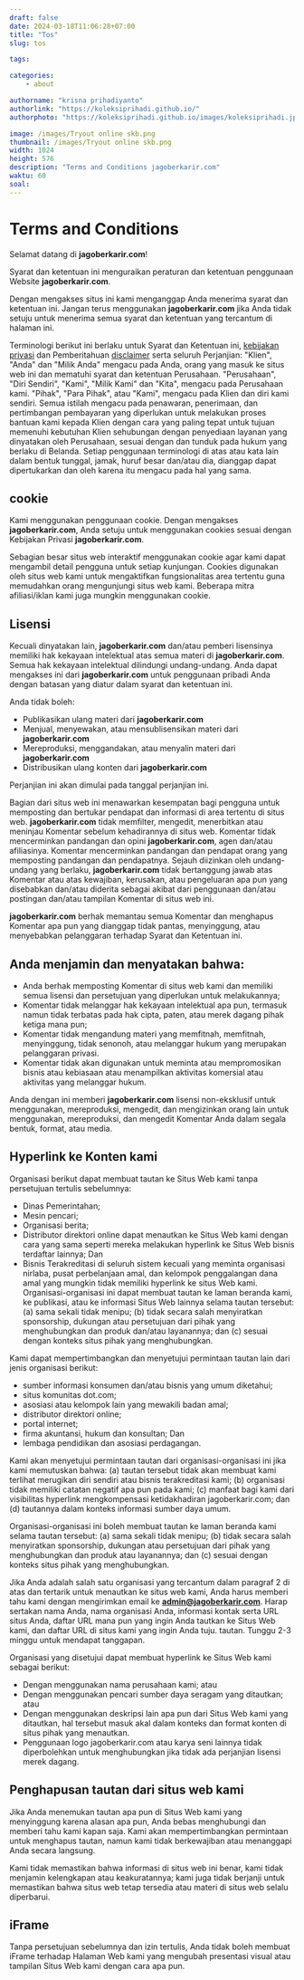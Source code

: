 ```yaml
---
draft: false
date: 2024-03-18T11:06:28+07:00
title: "Tos"
slug: tos

tags:

categories:
    - about

authorname: "krisna prihadiyanto"
authorlink: "https://koleksiprihadi.github.io/"
authorphoto: "https://koleksiprihadi.github.io/images/koleksiprihadi.jpeg"

image: /images/Tryout online skb.png
thumbnail: /images/Tryout online skb.png
width: 1024
height: 576
description: "Terms and Conditions jagoberkarir.com"
waktu: 60
soal:
---
```


# Terms and Conditions

Selamat datang di **jagoberkarir.com**!

Syarat dan ketentuan ini menguraikan peraturan dan ketentuan penggunaan Website **jagoberkarir.com**.

Dengan mengakses situs ini kami menganggap Anda menerima syarat dan ketentuan ini. Jangan terus menggunakan **jagoberkarir.com** jika Anda tidak setuju untuk menerima semua syarat dan ketentuan yang tercantum di halaman ini.

Terminologi berikut ini berlaku untuk Syarat dan Ketentuan ini, [kebijakan privasi](https://jagoberkarir.com/about/kebijakan-privasi) dan Pemberitahuan [disclaimer](https://jagoberkarir.com/about/disclaimer) serta seluruh Perjanjian: "Klien", "Anda" dan "Milik Anda" mengacu pada Anda, orang yang masuk ke situs web ini dan mematuhi syarat dan ketentuan Perusahaan. "Perusahaan", "Diri Sendiri", "Kami", "Milik Kami" dan "Kita", mengacu pada Perusahaan kami. "Pihak", "Para Pihak", atau "Kami", mengacu pada Klien dan diri kami sendiri. Semua istilah mengacu pada penawaran, penerimaan, dan pertimbangan pembayaran yang diperlukan untuk melakukan proses bantuan kami kepada Klien dengan cara yang paling tepat untuk tujuan memenuhi kebutuhan Klien sehubungan dengan penyediaan layanan yang dinyatakan oleh Perusahaan, sesuai dengan dan tunduk pada hukum yang berlaku di Belanda. Setiap penggunaan terminologi di atas atau kata lain dalam bentuk tunggal, jamak, huruf besar dan/atau dia, dianggap dapat dipertukarkan dan oleh karena itu mengacu pada hal yang sama.

## cookie
Kami menggunakan penggunaan cookie. Dengan mengakses **jagoberkarir.com**, Anda setuju untuk menggunakan cookies sesuai dengan Kebijakan Privasi **jagoberkarir.com**.

Sebagian besar situs web interaktif menggunakan cookie agar kami dapat mengambil detail pengguna untuk setiap kunjungan. Cookies digunakan oleh situs web kami untuk mengaktifkan fungsionalitas area tertentu guna memudahkan orang mengunjungi situs web kami. Beberapa mitra afiliasi/iklan kami juga mungkin menggunakan cookie.

## Lisensi
Kecuali dinyatakan lain, **jagoberkarir.com** dan/atau pemberi lisensinya memiliki hak kekayaan intelektual atas semua materi di **jagoberkarir.com**. Semua hak kekayaan intelektual dilindungi undang-undang. Anda dapat mengakses ini dari **jagoberkarir.com** untuk penggunaan pribadi Anda dengan batasan yang diatur dalam syarat dan ketentuan ini.

Anda tidak boleh:

- Publikasikan ulang materi dari **jagoberkarir.com**
- Menjual, menyewakan, atau mensublisensikan materi dari **jagoberkarir.com**
- Mereproduksi, menggandakan, atau menyalin materi dari **jagoberkarir.com**
- Distribusikan ulang konten dari **jagoberkarir.com**

Perjanjian ini akan dimulai pada tanggal perjanjian ini.

Bagian dari situs web ini menawarkan kesempatan bagi pengguna untuk memposting dan bertukar pendapat dan informasi di area tertentu di situs web. **jagoberkarir.com** tidak memfilter, mengedit, menerbitkan atau meninjau Komentar sebelum kehadirannya di situs web. Komentar tidak mencerminkan pandangan dan opini **jagoberkarir.com**, agen dan/atau afiliasinya. Komentar mencerminkan pandangan dan pendapat orang yang memposting pandangan dan pendapatnya. Sejauh diizinkan oleh undang-undang yang berlaku, **jagoberkarir.com** tidak bertanggung jawab atas Komentar atau atas kewajiban, kerusakan, atau pengeluaran apa pun yang disebabkan dan/atau diderita sebagai akibat dari penggunaan dan/atau postingan dan/atau tampilan Komentar di situs web ini.

**jagoberkarir.com** berhak memantau semua Komentar dan menghapus Komentar apa pun yang dianggap tidak pantas, menyinggung, atau menyebabkan pelanggaran terhadap Syarat dan Ketentuan ini.

## Anda menjamin dan menyatakan bahwa:

- Anda berhak memposting Komentar di situs web kami dan memiliki semua lisensi dan persetujuan yang diperlukan untuk melakukannya;
- Komentar tidak melanggar hak kekayaan intelektual apa pun, termasuk namun tidak terbatas pada hak cipta, paten, atau merek dagang pihak ketiga mana pun;
- Komentar tidak mengandung materi yang memfitnah, memfitnah, menyinggung, tidak senonoh, atau melanggar hukum yang merupakan pelanggaran privasi.
- Komentar tidak akan digunakan untuk meminta atau mempromosikan bisnis atau kebiasaan atau menampilkan aktivitas komersial atau aktivitas yang melanggar hukum.

Anda dengan ini memberi **jagoberkarir.com** lisensi non-eksklusif untuk menggunakan, mereproduksi, mengedit, dan mengizinkan orang lain untuk menggunakan, mereproduksi, dan mengedit Komentar Anda dalam segala bentuk, format, atau media.

## Hyperlink ke Konten kami
Organisasi berikut dapat membuat tautan ke Situs Web kami tanpa persetujuan tertulis sebelumnya:

- Dinas Pemerintahan;
- Mesin pencari;
- Organisasi berita;
- Distributor direktori online dapat menautkan ke Situs Web kami dengan cara yang sama seperti mereka melakukan hyperlink ke Situs Web bisnis terdaftar lainnya; Dan
- Bisnis Terakreditasi di seluruh sistem kecuali yang meminta organisasi nirlaba, pusat perbelanjaan amal, dan kelompok penggalangan dana amal yang mungkin tidak memiliki hyperlink ke situs Web kami.
Organisasi-organisasi ini dapat membuat tautan ke laman beranda kami, ke publikasi, atau ke informasi Situs Web lainnya selama tautan tersebut: (a) sama sekali tidak menipu; (b) tidak secara salah menyiratkan sponsorship, dukungan atau persetujuan dari pihak yang menghubungkan dan produk dan/atau layanannya; dan (c) sesuai dengan konteks situs pihak yang menghubungkan.

Kami dapat mempertimbangkan dan menyetujui permintaan tautan lain dari jenis organisasi berikut:

- sumber informasi konsumen dan/atau bisnis yang umum diketahui;
- situs komunitas dot.com;
- asosiasi atau kelompok lain yang mewakili badan amal;
- distributor direktori online;
- portal internet;
- firma akuntansi, hukum dan konsultan; Dan
- lembaga pendidikan dan asosiasi perdagangan.

Kami akan menyetujui permintaan tautan dari organisasi-organisasi ini jika kami memutuskan bahwa: (a) tautan tersebut tidak akan membuat kami terlihat merugikan diri sendiri atau bisnis terakreditasi kami; (b) organisasi tidak memiliki catatan negatif apa pun pada kami; (c) manfaat bagi kami dari visibilitas hyperlink mengkompensasi ketidakhadiran jagoberkarir.com; dan (d) tautannya dalam konteks informasi sumber daya umum.

Organisasi-organisasi ini boleh membuat tautan ke laman beranda kami selama tautan tersebut: (a) sama sekali tidak menipu; (b) tidak secara salah menyiratkan sponsorship, dukungan atau persetujuan dari pihak yang menghubungkan dan produk atau layanannya; dan (c) sesuai dengan konteks situs pihak yang menghubungkan.

Jika Anda adalah salah satu organisasi yang tercantum dalam paragraf 2 di atas dan tertarik untuk menautkan ke situs web kami, Anda harus memberi tahu kami dengan mengirimkan email ke [**admin@jagoberkarir.com**](https://jagaoberkarir.com/about/kontak). Harap sertakan nama Anda, nama organisasi Anda, informasi kontak serta URL situs Anda, daftar URL mana pun yang ingin Anda tautkan ke Situs Web kami, dan daftar URL di situs kami yang ingin Anda tuju. tautan. Tunggu 2-3 minggu untuk mendapat tanggapan.

Organisasi yang disetujui dapat membuat hyperlink ke Situs Web kami sebagai berikut:

- Dengan menggunakan nama perusahaan kami; atau
- Dengan menggunakan pencari sumber daya seragam yang ditautkan; atau
- Dengan menggunakan deskripsi lain apa pun dari Situs Web kami yang ditautkan, hal tersebut masuk akal dalam konteks dan format konten di situs pihak yang menautkan.
- Penggunaan logo jagoberkarir.com atau karya seni lainnya tidak diperbolehkan untuk menghubungkan jika tidak ada perjanjian lisensi merek dagang.

## Penghapusan tautan dari situs web kami

Jika Anda menemukan tautan apa pun di Situs Web kami yang menyinggung karena alasan apa pun, Anda bebas menghubungi dan memberi tahu kami kapan saja. Kami akan mempertimbangkan permintaan untuk menghapus tautan, namun kami tidak berkewajiban atau menanggapi Anda secara langsung.

Kami tidak memastikan bahwa informasi di situs web ini benar, kami tidak menjamin kelengkapan atau keakuratannya; kami juga tidak berjanji untuk memastikan bahwa situs web tetap tersedia atau materi di situs web selalu diperbarui.

## iFrame
Tanpa persetujuan sebelumnya dan izin tertulis, Anda tidak boleh membuat iFrame terhadap Halaman Web kami yang mengubah presentasi visual atau tampilan Situs Web kami dengan cara apa pun.